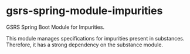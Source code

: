 # gsrs-spring-module-impurities
GSRS Spring Boot Module for Impurities.

This module manages specifications for impurities present in substances.
Therefore, it has a strong dependency on the substance module.
